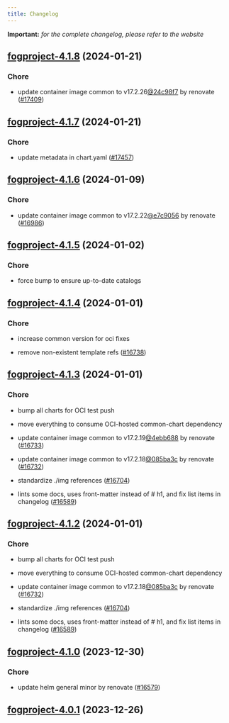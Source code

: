 ```yaml
---
title: Changelog
---
```


**Important:**
*for the complete changelog, please refer to the website*



## [fogproject-4.1.8](https://github.com/truecharts/charts/compare/fogproject-4.1.7...fogproject-4.1.8) (2024-01-21)

### Chore



- update container image common to v17.2.26[@24c98f7](https://github.com/24c98f7) by renovate ([#17409](https://github.com/truecharts/charts/issues/17409))


## [fogproject-4.1.7](https://github.com/truecharts/charts/compare/fogproject-4.1.6...fogproject-4.1.7) (2024-01-21)

### Chore



- update metadata in chart.yaml ([#17457](https://github.com/truecharts/charts/issues/17457))




## [fogproject-4.1.6](https://github.com/truecharts/charts/compare/fogproject-4.1.5...fogproject-4.1.6) (2024-01-09)

### Chore



- update container image common to v17.2.22[@e7c9056](https://github.com/e7c9056) by renovate ([#16986](https://github.com/truecharts/charts/issues/16986))


## [fogproject-4.1.5](https://github.com/truecharts/charts/compare/fogproject-4.1.4...fogproject-4.1.5) (2024-01-02)

### Chore



- force bump to ensure up-to-date catalogs


## [fogproject-4.1.4](https://github.com/truecharts/charts/compare/fogproject-4.1.3...fogproject-4.1.4) (2024-01-01)

### Chore



- increase common version for oci fixes

- remove non-existent template refs ([#16738](https://github.com/truecharts/charts/issues/16738))


## [fogproject-4.1.3](https://github.com/truecharts/charts/compare/fogproject-4.1.0...fogproject-4.1.3) (2024-01-01)

### Chore



- bump all charts for OCI test push

- move everything to consume OCI-hosted common-chart dependency

- update container image common to v17.2.19[@4ebb688](https://github.com/4ebb688) by renovate ([#16733](https://github.com/truecharts/charts/issues/16733))

- update container image common to v17.2.18[@085ba3c](https://github.com/085ba3c) by renovate ([#16732](https://github.com/truecharts/charts/issues/16732))

- standardize ./img references ([#16704](https://github.com/truecharts/charts/issues/16704))

- lints some docs, uses front-matter instead of # h1, and fix list items in changelog ([#16589](https://github.com/truecharts/charts/issues/16589))


## [fogproject-4.1.2](https://github.com/truecharts/charts/compare/fogproject-4.1.0...fogproject-4.1.2) (2024-01-01)

### Chore



- bump all charts for OCI test push

- move everything to consume OCI-hosted common-chart dependency

- update container image common to v17.2.18[@085ba3c](https://github.com/085ba3c) by renovate ([#16732](https://github.com/truecharts/charts/issues/16732))

- standardize ./img references ([#16704](https://github.com/truecharts/charts/issues/16704))

- lints some docs, uses front-matter instead of # h1, and fix list items in changelog ([#16589](https://github.com/truecharts/charts/issues/16589))
## [fogproject-4.1.0](https://github.com/truecharts/charts/compare/fogproject-4.0.1...fogproject-4.1.0) (2023-12-30)

### Chore

- update helm general minor by renovate ([#16579](https://github.com/truecharts/charts/issues/16579))

## [fogproject-4.0.1](https://github.com/truecharts/charts/compare/fogproject-4.0.0...fogproject-4.0.1) (2023-12-26)
